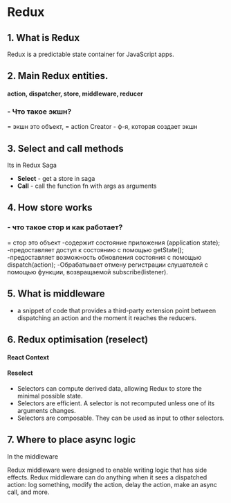 # Redux


## 1. What is Redux
Redux is a predictable state container for JavaScript apps.

## 2. Main Redux entities.
#### action, dispatcher, store, middleware, reducer
### - Что такое экшн?
= экшн это объект, 
= action Creator - ф-я, которая создает экшн

## 3. Select and call methods
Its in Redux Saga
- **Select** - get a store in saga
- **Call** -  call the function fn with args as arguments

## 4. How store works
### - что такое стор и как работает?

= стор это объект
    -содержит состояние приложения (application state);
    -предоставляет доступ к состоянию с помощью getState();
    -предоставляет возможность обновления состояния с
	 помощью dispatch(action);
    -Обрабатывает отмену регистрации слушателей с 
	 помощью функции, возвращаемой subscribe(listener).


## 5. What is middleware
- a snippet of code that provides a third-party extension point between dispatching an action and the moment it reaches the reducers.

## 6. Redux optimisation (reselect)

#### React Context

#### Reselect
- Selectors can compute derived data, allowing Redux to store the minimal possible state.
- Selectors are efficient. A selector is not recomputed unless one of its arguments changes.
- Selectors are composable. They can be used as input to other selectors.

## 7. Where to place async logic

In the middleware

Redux middleware were designed to enable writing logic that has side effects.
Redux middleware can do anything when it sees a dispatched action: log something, modify the action, delay the action, make an async call, and more. 

